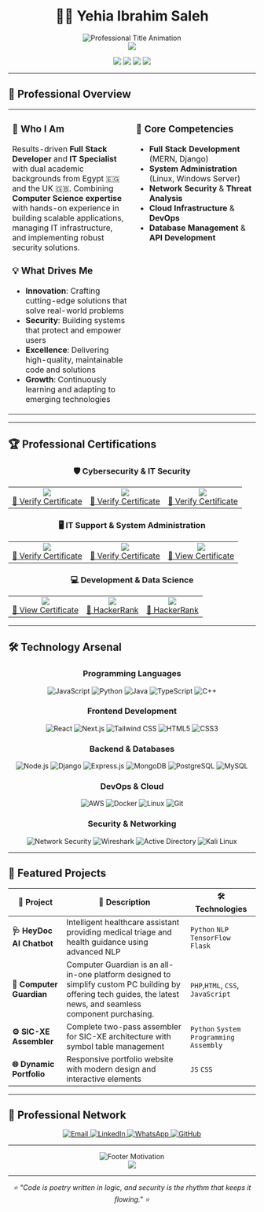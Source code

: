 # <div align="center">👨‍💻 Yehia Ibrahim Saleh</div>

<div align="center">
  <img src="https://readme-typing-svg.herokuapp.com?font=Fira+Code&size=22&duration=3000&pause=1000&color=00D4FF&center=true&vCenter=true&width=600&lines=Full+Stack+Developer;IT+Specialist+%26+System+Administrator;Cybersecurity+Enthusiast;Problem+Solver+%26+Tech+Innovator" alt="Professional Title Animation" />
</div>

<div align="center">
  <img src="https://capsule-render.vercel.app/api?type=waving&color=0:00D4FF,100:7C3AED&height=200&section=header&text=Welcome%20to%20My%20Digital%20Space&fontSize=35&fontColor=fff&animation=fadeIn&fontAlignY=38&desc=Building%20Tomorrow's%20Technology%20Today&descAlignY=55&descAlign=center" />
</div>

<p align="center">
  <img src="https://img.shields.io/badge/🎯_Focus-Full%20Stack%20Development-0077B5?style=for-the-badge&labelColor=000000"/>
  <img src="https://img.shields.io/badge/🛠️_Expertise-IT%20Infrastructure-F7DF1E?style=for-the-badge&labelColor=000000&color=F7DF1E"/>
  <img src="https://img.shields.io/badge/🔐_Passion-Cybersecurity-FF6B35?style=for-the-badge&labelColor=000000"/>
  <img src="https://img.shields.io/badge/🌍_Location-UAE%20🇦🇪-00C851?style=for-the-badge&labelColor=000000"/>
</p>

---

## 🎯 Professional Overview

<table align="center">
<tr>
<td width="50%" valign="top">

### 🚀 **Who I Am**
Results-driven **Full Stack Developer** and **IT Specialist** with dual academic backgrounds from Egypt 🇪🇬 and the UK 🇬🇧. Combining **Computer Science expertise** with hands-on experience in building scalable applications, managing IT infrastructure, and implementing robust security solutions.

### 💡 **What Drives Me**
- **Innovation**: Crafting cutting-edge solutions that solve real-world problems
- **Security**: Building systems that protect and empower users
- **Excellence**: Delivering high-quality, maintainable code and solutions
- **Growth**: Continuously learning and adapting to emerging technologies

</td>
<td width="50%" valign="top">

### 🎯 **Core Competencies**
- **Full Stack Development** (MERN, Django)
- **System Administration** (Linux, Windows Server)
- **Network Security** & **Threat Analysis**
- **Cloud Infrastructure** & **DevOps**
- **Database Management** & **API Development**

</td>
</tr>
</table>

---

## 🏆 Professional Certifications

<div align="center">

### 🛡️ **Cybersecurity & IT Security**
<table>
<tr>
<td align="center">
<img src="https://img.shields.io/badge/🔐-Intro%20to%20Cybersecurity-FF6B35?style=for-the-badge&labelColor=000000"/>
<br><a href="https://coursera.org/verify/specialization/QX962BTCLSJG">🔗 Verify Certificate</a>
</td>
<td align="center">
<img src="https://img.shields.io/badge/⚔️-Cyber%20Attack%20Countermeasures-DC143C?style=for-the-badge&labelColor=000000"/>
<br><a href="https://coursera.org/verify/DNNU2UTZYZDH">🔗 Verify Certificate</a>
</td>
<td align="center">
<img src="https://img.shields.io/badge/🛡️-Threat%20Detection-8B0000?style=for-the-badge&labelColor=000000"/>
<br><a href="https://coursera.org/verify/GFD9N48BDJED">🔗 Verify Certificate</a>
</td>
</tr>
</table>

### 🖥️ **IT Support & System Administration**
<table>
<tr>
<td align="center">
<img src="https://img.shields.io/badge/🔧-Google%20IT%20Support-4285F4?style=for-the-badge&labelColor=000000"/>
<br><a href="https://www.coursera.org/account/accomplishments/specialization/TYTB60MV1MGG">🔗 Verify Certificate</a>
</td>
<td align="center">
<img src="https://img.shields.io/badge/⚙️-System%20Administration-FF8C00?style=for-the-badge&labelColor=000000"/>
<br><a href="https://coursera.org/verify/HF8WR9WXOWW9">🔗 Verify Certificate</a>
</td>
<td align="center">
<img src="https://img.shields.io/badge/🌐-Cisco%20Networks-1BA0D7?style=for-the-badge&labelColor=000000"/>
<br><a href="https://drive.google.com/drive/folders/1Qnm27LKOkDnga3EezKZ8Bc2Uk3LhIVzf">🔗 View Certificate</a>
</td>
</tr>
</table>

### 💻 **Development & Data Science**
<table>
<tr>
<td align="center">
<img src="https://img.shields.io/badge/📊-IBM%20Data%20Scientist-052FAD?style=for-the-badge&labelColor=000000"/>
<br><a href="https://drive.google.com/file/d/1MqO2g8Whg5Zkkkuh1boyGGSRX0lJhyDB/view">🔗 View Certificate</a>
</td>
<td align="center">
<img src="https://img.shields.io/badge/🧩-Problem%20Solving-00EA64?style=for-the-badge&labelColor=000000"/>
<br><a href="https://drive.google.com/file/d/1O8S9zDmR4WKb-vpZn2ySC9rWflxrrqvA/view?usp=drive_link">🔗 HackerRank</a>
</td>
<td align="center">
<img src="https://img.shields.io/badge/🐍-Python%20Expert-3776AB?style=for-the-badge&labelColor=000000"/>
<br><a href="https://drive.google.com/file/d/1S7fz9WvkkRHAlTS87x6NOwhyqsURuNGi/view?usp=drive_link">🔗 HackerRank</a>
</td>
</tr>
</table>

</div>

---

## 🛠️ Technology Arsenal

<div align="center">

### **Programming Languages**
![JavaScript](https://img.shields.io/badge/JavaScript-F7DF1E?style=for-the-badge&logo=javascript&logoColor=black)
![Python](https://img.shields.io/badge/Python-3776AB?style=for-the-badge&logo=python&logoColor=white)
![Java](https://img.shields.io/badge/Java-ED8B00?style=for-the-badge&logo=openjdk&logoColor=white)
![TypeScript](https://img.shields.io/badge/TypeScript-007ACC?style=for-the-badge&logo=typescript&logoColor=white)
![C++](https://img.shields.io/badge/C++-00599C?style=for-the-badge&logo=cplusplus&logoColor=white)

### **Frontend Development**
![React](https://img.shields.io/badge/React-61DAFB?style=for-the-badge&logo=react&logoColor=black)
![Next.js](https://img.shields.io/badge/Next.js-000000?style=for-the-badge&logo=nextdotjs&logoColor=white)
![Tailwind CSS](https://img.shields.io/badge/Tailwind_CSS-38B2AC?style=for-the-badge&logo=tailwind-css&logoColor=white)
![HTML5](https://img.shields.io/badge/HTML5-E34F26?style=for-the-badge&logo=html5&logoColor=white)
![CSS3](https://img.shields.io/badge/CSS3-1572B6?style=for-the-badge&logo=css3&logoColor=white)

### **Backend & Databases**
![Node.js](https://img.shields.io/badge/Node.js-339933?style=for-the-badge&logo=nodedotjs&logoColor=white)
![Django](https://img.shields.io/badge/Django-092E20?style=for-the-badge&logo=django&logoColor=white)
![Express.js](https://img.shields.io/badge/Express.js-000000?style=for-the-badge&logo=express&logoColor=white)
![MongoDB](https://img.shields.io/badge/MongoDB-47A248?style=for-the-badge&logo=mongodb&logoColor=white)
![PostgreSQL](https://img.shields.io/badge/PostgreSQL-336791?style=for-the-badge&logo=postgresql&logoColor=white)
![MySQL](https://img.shields.io/badge/MySQL-4479A1?style=for-the-badge&logo=mysql&logoColor=white)

### **DevOps & Cloud**
![AWS](https://img.shields.io/badge/AWS-232F3E?style=for-the-badge&logo=amazon-aws&logoColor=white)
![Docker](https://img.shields.io/badge/Docker-2496ED?style=for-the-badge&logo=docker&logoColor=white)
![Linux](https://img.shields.io/badge/Linux-FCC624?style=for-the-badge&logo=linux&logoColor=black)
![Git](https://img.shields.io/badge/Git-F05032?style=for-the-badge&logo=git&logoColor=white)

### **Security & Networking**
![Network Security](https://img.shields.io/badge/Network_Security-FF6B35?style=for-the-badge&logo=security&logoColor=white)
![Wireshark](https://img.shields.io/badge/Wireshark-1679A7?style=for-the-badge&logo=wireshark&logoColor=white)
![Active Directory](https://img.shields.io/badge/Active_Directory-0078D4?style=for-the-badge&logo=microsoft&logoColor=white)
![Kali Linux](https://img.shields.io/badge/Kali_Linux-557C94?style=for-the-badge&logo=kalilinux&logoColor=white)

</div>

---

## 🌟 Featured Projects

<div align="center">

| 🎯 Project | 📝 Description | 🛠️ Technologies |
|------------|----------------|------------------|
| **🩺 HeyDoc AI Chatbot** | Intelligent healthcare assistant providing medical triage and health guidance using advanced NLP | `Python` `NLP` `TensorFlow` `Flask` |
| **🔐 Computer Guardian** | Computer Guardian is an all-in-one platform designed to simplify custom PC building by offering tech guides, the latest news, and seamless component purchasing.|  `PHP`,`HTML`, `CSS`, `JavaScript` |
| **⚙️ SIC-XE Assembler** | Complete two-pass assembler for SIC-XE architecture with symbol table management | `Python` `System Programming` `Assembly` |
| **🌐 Dynamic Portfolio** | Responsive portfolio website with modern design and interactive elements | `JS` `CSS`  |

</div>



---

## 🤝 Professional Network

<div align="center">
  <a href="mailto:yahyaibrahem45@gmail.com">
    <img src="https://img.shields.io/badge/📧_Email-Contact%20Me-D14836?style=for-the-badge&logo=gmail&logoColor=white&labelColor=000000" alt="Email"/>
  </a>
  <a href="https://www.linkedin.com/in/yehia-ibrahim-8154b0201/">
    <img src="https://img.shields.io/badge/💼_LinkedIn-Connect%20Professionally-0077B5?style=for-the-badge&logo=linkedin&logoColor=white&labelColor=000000" alt="LinkedIn"/>
  </a>
  <a href="https://wa.me/+971564269560">
    <img src="https://img.shields.io/badge/💬_WhatsApp-Quick%20Chat-25D366?style=for-the-badge&logo=whatsapp&logoColor=white&labelColor=000000" alt="WhatsApp"/>
  </a>
  <a href="https://github.com/Yehia-Ibrahim-saleh?tab=repositories">
    <img src="https://img.shields.io/badge/👨‍💻_GitHub-View%20Projects-181717?style=for-the-badge&logo=github&logoColor=white&labelColor=000000" alt="GitHub"/>
  </a>
</div>



---

<div align="center">
  <img src="https://readme-typing-svg.herokuapp.com?font=Fira+Code&size=24&duration=4000&pause=1000&color=00D4FF&center=true&vCenter=true&width=800&lines=💫+Innovating+Technology+Solutions;🔐+Securing+Digital+Infrastructures;🚀+Building+Tomorrow's+Applications;🤝+Let's+Create+Something+Amazing+Together!" alt="Footer Motivation" />
</div>

<div align="center">
  <img src="https://capsule-render.vercel.app/api?type=waving&color=0:7C3AED,100:00D4FF&height=120&section=footer" />
</div>

---

<div align="center">
  <i>⭐ "Code is poetry written in logic, and security is the rhythm that keeps it flowing." ⭐</i>
</div>
